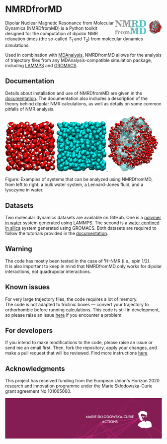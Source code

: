 # NMRDfrorMD

<a href="webp">
  <img src="docs/source/figures/logo/logo-b.png" align="right" width="30%"/>
</a>

Dipolar Nuclear Magnetic Resonance from Molecular Dynamics (NMRDfromMD) is a
Python toolkit designed for the computation of dipolar NMR relaxation times
(the so-called $T_1$ and $T_2$) from molecular dynamics simulations.

Used in combination with [MDAnalysis](https://www.mdanalysis.org/),
NMRDfromMD allows for the analysis of trajectory files from any
MDAnalysis-compatible simulation package, including
[LAMMPS](https://www.lammps.org/) and [GROMACS](https://www.gromacs.org/).

## Documentation

Details about installation and use of NMRDfromMD are given in the
[documentation](https://nmrdfrommd.github.io). The documentation also
includes a description of the theory behind dipolar NMR calculations, as well
as details on some common pitfalls of NMR analysis.

<p float="left">
    <a href="https://nmrformd.readthedocs.io/en/latest/">
        <img src="avatars/bulk-water.png" width="32%" />
    </a>
    <a href="https://nmrformd.readthedocs.io/en/latest/">
        <img src="avatars/lennard-jones-fluid.png" width="32%" />
    </a>
    <a href="https://nmrformd.readthedocs.io/en/latest/">
        <img src="avatars/lysozyme-in-water.png" width="32%" />
    </a>
</p>

Figure: Examples of systems that can be analyzed using NMRDfromMD, from left to
right: a bulk water system, a Lennard-Jones fluid, and a lysozyme in water.

## Datasets

Two molecular dynamics datasets are available on GitHub. One is a
[polymer in water](https://github.com/simongravelle/polymer-in-water.git)
system generated using LAMMPS. The second is a
[water confined in silica](https://github.com/simongravelle/water-in-silica.git)
system generated using GROMACS. Both datasets are required to follow the
tutorials provided in the
[documentation](https://nmrformd.readthedocs.io/en/latest/).

## Warning

The code has mostly been tested in the case of ¹H-NMR (i.e., spin 1/2).  
It is also important to keep in mind that NMRDfromMD only works for dipolar
interactions, not quadrupolar interactions.

## Known issues

For very large trajectory files, the code requires a lot of memory.  
The code is not adapted to triclinic boxes — convert your trajectory to
orthorhombic before running calculations. This code is still in development,
so please raise an issue [here](https://github.com/NMRDfromMD/NMRDfromMD.github.io/issues)
if you encounter a problem.

## For developers

If you intend to make modifications to the code, please raise an issue or send
me an email first. Then, fork the repository, apply your changes, and make a
pull request that will be reviewed. Find more instructions
[here](developers/README.md).

## Acknowledgments

This project has received funding from the European Union's Horizon 2020
research and innovation programme under the Marie Skłodowska-Curie grant
agreement No 101065060.

![MSCA image](docs/source/figures/logo/msca.png)
